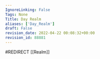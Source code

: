 ```yaml
---
IgnoreLinking: False
Tags: None
Title: Day Realm
aliases: ['Day_Realm']
draft: False
revision_date: 2022-04-22 00:08:32+00:00
revision_id: 88881
---
```


#REDIRECT [[Realm]]